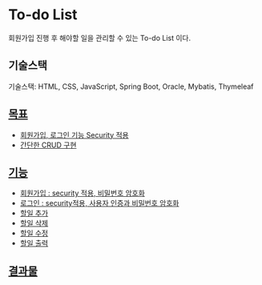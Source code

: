 # To-do List
회원가입 진행 후 해야할 일을 관리할 수 있는 To-do List 이다.

## 기술스택
기술스택: HTML, CSS, JavaScript, Spring Boot, Oracle, Mybatis, Thymeleaf
<a href ="	https://img.shields.io/badge/JavaScript-F7DF1E?style=for-the-badge&logo=JavaScript&logoColor=white"/>

## 목표
- 회원가입, 로그인 기능 Security 적용
- 간단한 CRUD 구현

## 기능
- 회원가입 : security 적용, 비밀번호 암호화
- 로그인 : security적용, 사용자 인증과 비밀번호 암호화
- 할일 추가
- 할일 삭제
- 할일 수정
- 할일 출력

## 결과물
